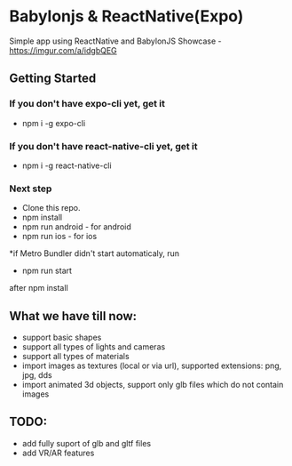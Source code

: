 # Babylonjs &amp; ReactNative(Expo)
Simple app using ReactNative and BabylonJS 
Showcase - https://imgur.com/a/idgbQEG

## Getting Started

### If you don't have expo-cli yet, get it
- npm i -g expo-cli
### If you don't have react-native-cli yet, get it
- npm i -g react-native-cli

### Next step
- Clone this repo.
- npm install
- npm run android - for android
- npm run ios - for ios

*if Metro Bundler didn't start automaticaly, run 

- npm run start 

after npm install

## What we have till now:

- support basic shapes
- support all types of lights and cameras
- support all types of materials
- import images as textures (local or via url), supported extensions: png, jpg, dds
- import animated 3d objects, support only glb files which do not contain images

## TODO:

- add fully suport of glb and gltf files
- add VR/AR features

